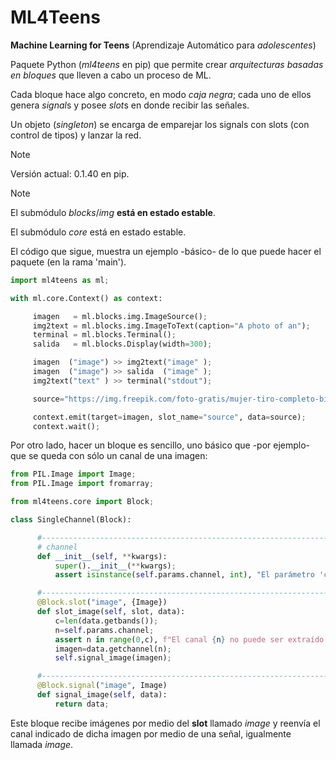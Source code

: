 # ML4Teens

**Machine Learning for Teens** (Aprendizaje Automático para *adolescentes*)

Paquete Python (*ml4teens* en pip) que permite crear *arquitecturas basadas en bloques* que lleven a cabo un proceso de ML.

Cada bloque hace algo concreto, en modo *caja negra*; cada uno de ellos genera *signal*s y posee *slot*s en donde recibir las señales.

Un objeto (*singleton*) se encarga de emparejar los signals con slots (con control de tipos) y lanzar la red.

>[!NOTE]
>Versión actual: 0.1.40 en pip.

>[!NOTE]
>El submódulo *blocks*/*img* **está en estado estable**.
>
>El submódulo *core* está en estado estable.

El código que sigue, muestra un ejemplo -básico- de lo que puede hacer el paquete (en la rama 'main').


```python
import ml4teens as ml;

with ml.core.Context() as context:

     imagen   = ml.blocks.img.ImageSource();
     img2text = ml.blocks.img.ImageToText(caption="A photo of an");
     terminal = ml.blocks.Terminal();
     salida   = ml.blocks.Display(width=300);

     imagen  ("image") >> img2text("image" );
     imagen  ("image") >> salida  ("image" );
     img2text("text" ) >> terminal("stdout");

     source="https://img.freepik.com/foto-gratis/mujer-tiro-completo-bicicleta-al-aire-libre_23-2149413735.jpg";

     context.emit(target=imagen, slot_name="source", data=source);
     context.wait();
```

Por otro lado, hacer un bloque es sencillo, uno básico que -por ejemplo- que se queda con sólo un canal de una imagen:

```python
from PIL.Image import Image;
from PIL.Image import fromarray;

from ml4teens.core import Block;

class SingleChannel(Block):

      #-------------------------------------------------------------------------
      # channel
      def __init__(self, **kwargs):
          super().__init__(**kwargs);
          assert isinstance(self.params.channel, int), "El parámetro 'channel' debe ser el número del canal (0, ...)";

      #------------------------------------------------------------------------- slots
      @Block.slot("image", {Image})
      def slot_image(self, slot, data):
          c=len(data.getbands());
          n=self.params.channel;
          assert n in range(0,c), f"El canal {n} no puede ser extraído de una imagen de {c} canales (recuerda: empieza a contar en 0)";
          imagen=data.getchannel(n);
          self.signal_image(imagen);

      #------------------------------------------------------------------------- signals
      @Block.signal("image", Image)
      def signal_image(self, data):
          return data;
```

Este bloque recibe imágenes por medio del **slot** llamado *image* y reenvía el canal indicado de dicha imagen por medio de una señal,
igualmente llamada *image*.

